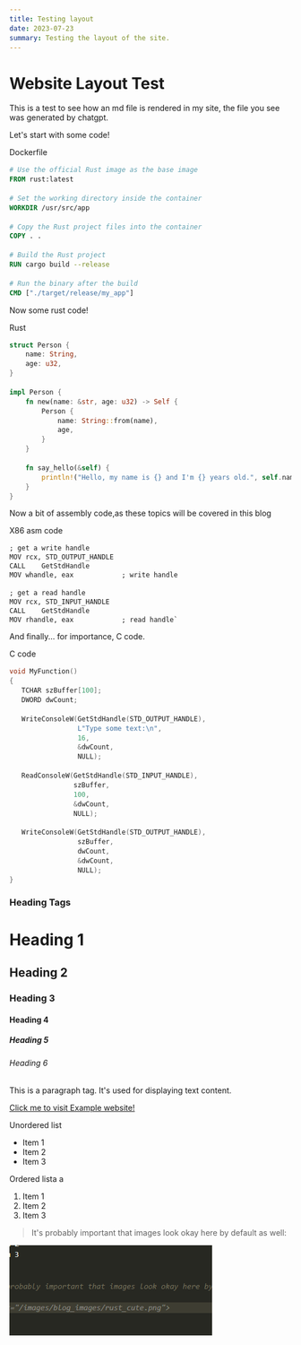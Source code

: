 ```yaml
---
title: Testing layout
date: 2023-07-23
summary: Testing the layout of the site.
---
```




# Website Layout Test

This is a test to see how an md file is rendered in my site, the file you see was generated by chatgpt.

Let's start with some code!

<div class="bg-blue-950 overflow-hidden rounded-md">
                <div class="flex justify-between px-4 items-center text-xs text-white">
                    <p class="text-sm">Dockerfile</p>
                </div>

```dockerfile
# Use the official Rust image as the base image
FROM rust:latest

# Set the working directory inside the container
WORKDIR /usr/src/app

# Copy the Rust project files into the container
COPY . .

# Build the Rust project
RUN cargo build --release

# Run the binary after the build
CMD ["./target/release/my_app"]

```

</div>

Now some rust code!

<div class="bg-blue-950 overflow-hidden rounded-md">
                <div class="flex justify-between px-4 items-center text-xs text-white">
                    <p class="text-sm">Rust</p>
                </div>

```rust
struct Person {
    name: String,
    age: u32,
}

impl Person {
    fn new(name: &str, age: u32) -> Self {
        Person {
            name: String::from(name),
            age,
        }
    }

    fn say_hello(&self) {
        println!("Hello, my name is {} and I'm {} years old.", self.name, self.age);
    }
}

```

</div>

Now a bit of assembly code,as these topics will be covered in this blog

<div class="bg-blue-950 overflow-hidden rounded-md">
                <div class="flex justify-between px-4 items-center text-xs text-white">
                    <p class="text-sm">X86 asm code</p>
                </div>

```x86asm               
; get a write handle
MOV rcx, STD_OUTPUT_HANDLE
CALL    GetStdHandle
MOV whandle, eax            ; write handle

; get a read handle
MOV rcx, STD_INPUT_HANDLE
CALL    GetStdHandle
MOV rhandle, eax            ; read handle`
``` 

</div>

And finally... for importance, C code.

<div class="bg-blue-950 overflow-hidden rounded-md">
                <div class="flex justify-between px-4 items-center text-xs text-white">
                    <p class="text-sm">C code</p>
                </div>

```c           
void MyFunction()
{
   TCHAR szBuffer[100];
   DWORD dwCount;

   WriteConsoleW(GetStdHandle(STD_OUTPUT_HANDLE),
                 L"Type some text:\n",
                 16,
                 &dwCount,
                 NULL);

   ReadConsoleW(GetStdHandle(STD_INPUT_HANDLE),
                szBuffer,
                100,
                &dwCount,
                NULL);

   WriteConsoleW(GetStdHandle(STD_OUTPUT_HANDLE),
                 szBuffer,
                 dwCount,
                 &dwCount,
                 NULL);
}
``` 

</div>

### Heading Tags

# Heading 1
## Heading 2
### Heading 3
#### Heading 4
##### Heading 5
###### Heading 6

This is a paragraph tag. It's used for displaying text content.

[Click me to visit Example website!](https://www.example.com) 

Unordered list

*   Item 1
*   Item 2
*   Item 3

Ordered lista
a
1.  Item 1
2.  Item 2
3.  Item 3


> It's probably important that images look okay here by default as well:

![123](./image/image.png)


